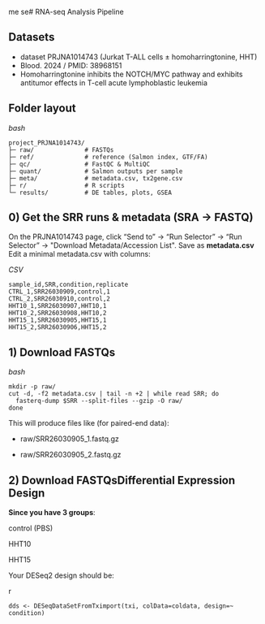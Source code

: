 me se# RNA-seq Analysis Pipeline
## Datasets
- dataset PRJNA1014743 (Jurkat T-ALL cells ± homoharringtonine, HHT)
- Blood. 2024 /  PMID: 38968151
- Homoharringtonine inhibits the NOTCH/MYC pathway and exhibits antitumor effects in T-cell acute lymphoblastic leukemia

## Folder layout
*bash*
~~~
project_PRJNA1014743/
├─ raw/              # FASTQs
├─ ref/              # reference (Salmon index, GTF/FA)
├─ qc/               # FastQC & MultiQC
├─ quant/            # Salmon outputs per sample
├─ meta/             # metadata.csv, tx2gene.csv
├─ r/                # R scripts
└─ results/          # DE tables, plots, GSEA
~~~
## 0) Get the SRR runs & metadata (SRA → FASTQ)
On the PRJNA1014743 page, click “Send to” → “Run Selector” → “Run Selector” → "Download Metadata/Accession List". 
Save as **metadata.csv**
Edit a minimal metadata.csv with columns:

*CSV*
~~~
sample_id,SRR,condition,replicate
CTRL_1,SRR26030909,control,1
CTRL_2,SRR26030910,control,2
HHT10_1,SRR26030907,HHT10,1
HHT10_2,SRR26030908,HHT10,2
HHT15_1,SRR26030905,HHT15,1
HHT15_2,SRR26030906,HHT15,2
~~~
## 1) Download FASTQs
*bash*
~~~
mkdir -p raw/
cut -d, -f2 metadata.csv | tail -n +2 | while read SRR; do
  fasterq-dump $SRR --split-files --gzip -O raw/
done
~~~
This will produce files like (for paired-end data):

- raw/SRR26030905_1.fastq.gz

- raw/SRR26030905_2.fastq.gz

## 2) Download FASTQsDifferential Expression Design
**Since you have 3 groups**:

control (PBS)

HHT10

HHT15

Your DESeq2 design should be:

r
~~~
dds <- DESeqDataSetFromTximport(txi, colData=coldata, design=~ condition)
~~~

















